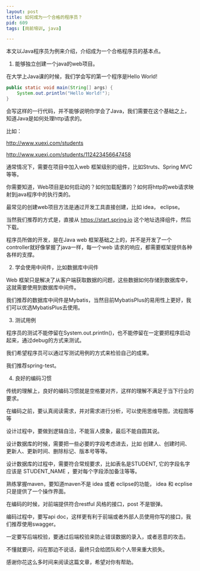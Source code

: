```yaml
---
layout: post
title: 如何成为一个合格的程序员？ 
pid: 609
tags: [岗前培训, java]

---
```



本文以Java程序员为例来介绍，介绍成为一个合格程序员的基本点。

1. 能够独立创建一个java的web项目。

在大学上Java课的时候，我们学会写的第一个程序是Hello World!

``` Java
public static void main(String[] args) {
	System.out.println("Hello World!");
}

```


会写这样的一行代码，并不能够说明你学会了Java，我们需要在这个基础之上，知道Java是如何处理http请求的。

比如：

http://www.xuexi.com/students

http://www.xuexi.com/students/112423456647458

通常情况下，需要在项目中加入web 框架级别的组件，比如Struts、Spring MVC 等等。

你需要知道，Web项目是如何启动的？如何加载配置的？如何将http的web请求映射到java程序中的执行类的。

最常见的创建web项目方法是通过开发工具直接创建，比如 idea， eclipse。

当然我们推荐的方式是，直接从 https://start.spring.io 这个地址选择组件，然后下载。

程序员所做的开发，是在Java web 框架基础之上的，并不是开发了一个controller就好像掌握了java一样，每一个web 请求的响应，都需要框架提供各种各样的支撑。

2. 学会使用中间件，比如数据库中间件

Web 框架只是解决了从客户端获取数据的问题，这些数据如何存储到数据库中，这就需要使用到数据库中间件。

我们推荐的数据库中间件是Mybatis，当然目前MybatisPlus的易用性上更好，我们可以优选MybatisPlus去使用。

3. 测试用例

程序员的测试不能停留在System.out.println()，也不能停留在一定要把程序启动起来，通过debug的方式来测试。

我们希望程序员可以通过写测试用例的方式来检验自己的成果。

我们推荐spring-test。


4. 良好的编码习惯

传统的理解上，良好的编码习惯就是空格要对齐，这样的理解不满足于当下行业的要求。

在编码之前，要认真阅读需求，并对需求进行分析，可以使用思维导图，流程图等等

设计过程中，要做到逻辑自洽，不能盲人摸象，最后不能自圆其说。

设计数据库的时候，需要把一些必要的字段考虑进去，比如 创建人、创建时间、更新人、更新时间、删除标记、版本号等等。

设计数据库的过程中，需要符合常规要求，比如表名是STUDENT, 它的字段名字应该是 STUDENT_NAME ，要对每个字段添加备注等等。

熟练掌握maven，要知道maven不是 idea 或者 eclipse的功能， idea 和 ecplise只是提供了一个操作界面。

在编码的时候，对前端提供符合restful 风格的接口，post 不是银弹。

编码过程中，要写api doc，这样更有利于前端或者外部人员使用你写的接口，我们推荐使用swagger。

一定要写后端校验，要通过后端校验来防止错误数据的录入，或者恶意的攻击。

不懂就要问，闷在那边不说话，最终只会给团队和个人带来重大损失。



感谢你花这么多时间来阅读这篇文章，希望对你有帮助。